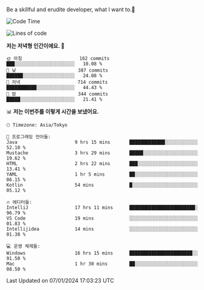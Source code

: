Be a skillful and erudite developer, what I want to.👶

<!--START_SECTION:waka-->
![Code Time](http://img.shields.io/badge/Code%20Time-407%20hrs%2049%20mins-blue)

![Lines of code](https://img.shields.io/badge/%EC%A0%80%EB%8A%94%20%EC%97%AC%ED%83%9C%EA%B9%8C%EC%A7%80%20-755.1%20thousand%20%EC%A4%84%EC%9D%98%20%EC%BD%94%EB%93%9C%EB%A5%BC%20%EC%9E%91%EC%84%B1%ED%96%88%EC%96%B4%EC%9A%94.-blue)

**저는 저녁형 인간이에요. 🦉** 

```text
🌞 아침                     162 commits         ███░░░░░░░░░░░░░░░░░░░░░░   10.08 % 
🌆 낮　                     387 commits         ██████░░░░░░░░░░░░░░░░░░░   24.08 % 
🌃 저녁                     714 commits         ███████████░░░░░░░░░░░░░░   44.43 % 
🌙 밤　                     344 commits         █████░░░░░░░░░░░░░░░░░░░░   21.41 % 
```


📊 **저는 이번주를 이렇게 시간을 보냈어요.** 

```text
🕑︎ Timezone: Asia/Tokyo

💬 프로그래밍 언어들: 
Java                     9 hrs 15 mins       █████████████░░░░░░░░░░░░   52.10 % 
Mustache                 3 hrs 29 mins       █████░░░░░░░░░░░░░░░░░░░░   19.62 % 
HTML                     2 hrs 22 mins       ███░░░░░░░░░░░░░░░░░░░░░░   13.41 % 
YAML                     1 hr 5 mins         ██░░░░░░░░░░░░░░░░░░░░░░░   06.15 % 
Kotlin                   54 mins             █░░░░░░░░░░░░░░░░░░░░░░░░   05.12 % 

🔥 에디터들: 
IntelliJ                 17 hrs 11 mins      ████████████████████████░   96.79 % 
VS Code                  19 mins             ░░░░░░░░░░░░░░░░░░░░░░░░░   01.83 % 
Intellijidea             14 mins             ░░░░░░░░░░░░░░░░░░░░░░░░░   01.38 % 

💻 운영 체제들: 
Windows                  16 hrs 15 mins      ███████████████████████░░   91.50 % 
Mac                      1 hr 30 mins        ██░░░░░░░░░░░░░░░░░░░░░░░   08.50 % 
```


 Last Updated on 07/01/2024 17:03:23 UTC
<!--END_SECTION:waka-->
